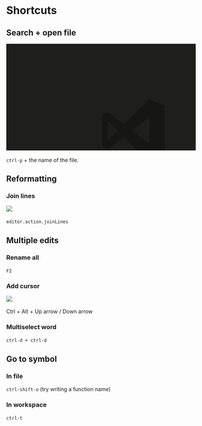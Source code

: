 
# Shortcuts

## Search + open file

![](searchfile.gif)

```ctrl-p``` + the name of the file.

## Reformatting

### Join lines

![](joinlines.gif)

```editor.action.joinLines```

## Multiple edits

### Rename all

```F2```

### Add cursor

![](addcursor.gif)

Ctrl + Alt + Up arrow / Down arrow


### Multiselect word

```ctrl-d + ctrl-d```

## Go to symbol 

### In file

```ctrl-shift-o``` (try writing a function name)

### In workspace

```ctrl-t```

